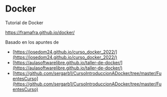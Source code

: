 # Docker
Tutorial de Docker

https://framafra.github.io/docker/


Basado en los apuntes de
- [https://josedom24.github.io/curso_docker_2022/](https://josedom24.github.io/curso_docker_2022/)
- [https://aulasoftwarelibre.github.io/taller-de-docker/](https://aulasoftwarelibre.github.io/taller-de-docker/)
- [https://github.com/sergarb1/CursoIntroduccionADocker/tree/master/FuentesCurso](https://github.com/sergarb1/CursoIntroduccionADocker/tree/master/FuentesCurso)
